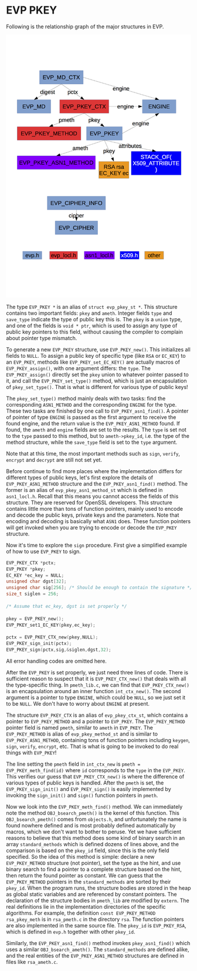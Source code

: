 # EVP PKEY

Following is the relationship graph of the major structures in EVP.

![EVP PKEY Structures](evp_structure.png)

The type `EVP_PKEY *` is an alias of `struct evp_pkey_st *`. This structure contains two important fields: `pkey` and `ameth`. Integer fields `type` and `save_type` indicate the type of public key this is. The `pkey` is a `union` type, and one of the fields is `void * ptr`, which is used to assign any type of public key pointers to this field, without causing the compiler to complain about pointer type mismatch.

To generate a new `EVP_PKEY` structure, use `EVP_PKEY_new()`. This initializes all fields to `NULL`. To assign a public key of specific type (like `RSA` or `EC_KEY`) to an `EVP_PKEY`, methods like `EVP_PKEY_set_EC_KEY()` are actually macros of `EVP_PKEY_assign()`, with one argument differs: the `type`. The `EVP_PKEY_assign()` directly set the `pkey` union to whatever pointer passed to it, and call the `EVP_PKEY_set_type()` method, which is just an encapsulation of `pkey_set_type()`. That is what is different for various type of public keys!

The `pkey_set_type()` method mainly deals with two tasks: find the corresponding `ASN1_METHOD` and the corresponding `ENGINE` for the type. These two tasks are finished by one call to `EVP_PKEY_asn1_find()`. A pointer of pointer of type `ENGINE` is passed as the first argument to receive the found engine, and the return value is the `EVP_PKEY_ASN1_METHOD` found. If found, the `ameth` and `engine` fields are set to the results. The `type` is set not to the `type` passed to this method, but to `ameth->pkey_id`, i.e. the type of the method structure, while the `save_type` field is set to the `type` argument.

Note that at this time, the most important methods such as `sign`, `verify`, `encrypt` and `decrypt` are still not set yet.

Before continue to find more places where the implementation differs for different types of public keys, let's first explore the details of `EVP_PKEY_ASN1_METHOD` structure and the `EVP_PKEY_asn1_find()` method. The former is an alias of `evp_pkey_asn1_method_st` which is defined in `asn1_locl.h`. Recall that this means you cannot access the fields of this structure. They are reserved for OpenSSL developers. This structure contains little more than tons of function pointers, mainly used to encode and decode the public keys, private keys and the parameters. Note that encoding and decoding is basically what `ASN1` does. These function pointers will get invoked when you are trying to encode or decode the `EVP_PKEY` structure.

Now it's time to explore the `sign` procedure. First give a simplified example of how to use `EVP_PKEY` to sign.
```c
EVP_PKEY_CTX *pctx;
EVP_PKEY *pkey;
EC_KEY *ec_key = NULL;
unsigned char dgst[32];
unsigned char sig[256]; /* Should be enough to contain the signature */
size_t siglen = 256;

/* Assume that ec_key, dgst is set properly */

pkey = EVP_PKEY_new();
EVP_PKEY_set1_EC_KEY(pkey,ec_key);

pctx = EVP_PKEY_CTX_new(pkey,NULL);
EVP_PKEY_sign_init(pctx);
EVP_PKEY_sign(pctx,sig,&siglen,dgst,32);

```
All error handling codes are omitted here.

After the `EVP_PKEY` is set properly, we just need three lines of code. There is sufficient reason to suspect that it is `EVP_PKEY_CTX_new()` that deals with all the type-specific thing. In `pmeth_lib.c`, we can find that `EVP_PKEY_CTX_new()` is an encapsulation around an inner function `int_ctx_new()`. The second argument is a pointer to type `ENGINE`, which could be `NULL`, so we just set it to be `NULL`. We don't have to worry about `ENGINE` at present.

The structure `EVP_PKEY_CTX` is an alias of `evp_pkey_ctx_st`, which contains a pointer to `EVP_PKEY_METHOD` and a pointer to `EVP_PKEY`. The `EVP_PKEY_METHOD` pointer field is named `pmeth`, similar to `ameth` in `EVP_PKEY`. The `EVP_PKEY_METHOD` is alias of `evp_pkey_method_st` and is similar to `EVP_PKEY_ASN1_METHOD`, containing tons of function pointers including `keygen`, `sign`, `verify`, `encrypt`, etc. That is what is going to be invoked to do real things with `EVP_PKEY`!

The line setting the `pmeth` field in `int_ctx_new` is `pmeth = EVP_PKEY_meth_find(id)` where `id` corresponds to the `type` in the `EVP_PKEY`. This verifies our guess that `EVP_PKEY_CTX_new()` is where the difference of various types of public keys is handled. After the `pmeth` is set, the `EVP_PKEY_sign_init()` and `EVP_PKEY_sign()` is easily implemented by invoking the `sign_init()` and `sign()` function pointers in `pmeth`.

Now we look into the `EVP_PKEY_meth_find()` method. We can immediately note the method `OBJ_bsearch_pmeth()` is the kernel of this function. This `OBJ_bsearch_pmeth()` comes from `objects.h`, and unfortunately the name is found nowhere defined and is most probably defined automatically by macros, which we don't want to bother to peruse. Yet we have sufficient reasons to believe that this method does some kind of binary search in an array `standard_methods` which is defined dozens of lines above, and the comparison is based on the `pkey_id` field, since this is the only field specified. So the idea of this method is simple: declare a new `EVP_PKEY_METHOD` structure (not pointer), set the type as the hint, and use binary search to find a pointer to a complete structure based on the hint, then return the found pointer as constant. We can guess that the `EVP_PKEY_METHOD` pointers in the `standard_methods` are sorted by their `pkey_id`. When the program runs, the structure bodies are stored in the heap as global static variables and are referenced by constant pointers. The declaration of the structure bodies in `pmeth_lib` are modified by `extern`. The real definitions lie in the implementation directories of the specific algorithms. For example, the definition `const EVP_PKEY_METHOD rsa_pkey_meth` is in `rsa_pmeth.c` in the directory `rsa`. The function pointers are also implemented in the same source file. The `pkey_id` is `EVP_PKEY_RSA`, which is defined in `evp.h` together with other `pkey_id`.

Similarly, the `EVP_PKEY_asn1_find()` method invokes `pkey_asn1_find()` which uses a similar `OBJ_bsearch_ameth()`. The `standard_methods` are defined alike, and the real entities of the `EVP_PKEY_ASN1_METHOD` structures are defined in files like `rsa_ameth.c`.

